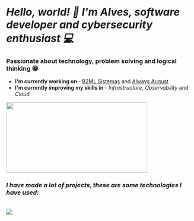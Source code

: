 # *Hello, world! 👋 I'm Alves, software developer and cybersecurity enthusiast 💻*

### Passionate about technology, problem solving and logical thinking 😁

<div>
<ul align="left">
    <li> <b>I'm currently working on </b> - <a href="https://www.linkedin.com/company/b2ml-sistemas/mycompany/">B2ML Sistemas</a> and <a href="https://www.linkedin.com/company/always-august">Always August</a> </li>
    <li> <b>I'm currently improving my skills in </b> - <i>Infrastructure</i>, <i>Observability</i> and <i>Cloud</i></li>
</ul>

</div>
    
  <img width="380em" height="190em" src="https://github-readme-stats.vercel.app/api/top-langs/?username=alvseven&layout=compact&count_private=true&theme=tokyonight" />

### *I have made a lot of projects, these are some technologies I have used:*

<div style="display: inline_block">
<br/>
    <img src="https://skillicons.dev/icons?i=html,css,javascript,jquery,ts,react,nextjs,redux,styledcomponents,tailwind,sass,figma,vercel,nodejs,express,prisma,jest,py,django,postgres,mysql,vite,git,gitlab,githubactions,bash,docker,heroku,linux,aws,gcp,firebase" />
</div><br/>
